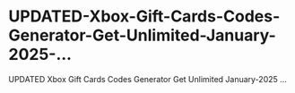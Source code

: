 # UPDATED-Xbox-Gift-Cards-Codes-Generator-Get-Unlimited-January-2025-...
UPDATED Xbox Gift Cards Codes Generator Get Unlimited January-2025 ...
